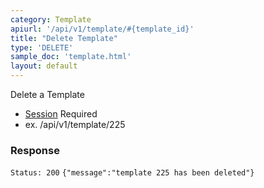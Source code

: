 ```yaml
---
category: Template
apiurl: '/api/v1/template/#{template_id}'
title: "Delete Template"
type: 'DELETE'
sample_doc: 'template.html'
layout: default
---
```


Delete a Template
* [Session](#/authentication) Required
* ex. /api/v1/template/225

### Response

```Status: 200```
```{"message":"template 225 has been deleted"}```
